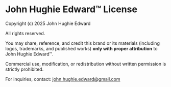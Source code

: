 # John Hughie Edward™ License

Copyright (c) 2025 John Hughie Edward

All rights reserved.

You may share, reference, and credit this brand or its materials (including logos, trademarks, and published works) **only with proper attribution** to John Hughie Edward™.

Commercial use, modification, or redistribution without written permission is strictly prohibited.

For inquiries, contact: john.hughie.edward@gmail.com
